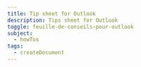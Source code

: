 ```yaml
---
title: Tip sheet for Outlook
description: Tips sheet for Outlook
toggle: feuille-de-conseils-pour-outlook
subject:
  - howTos
tags:
  - createDocument
---
```

